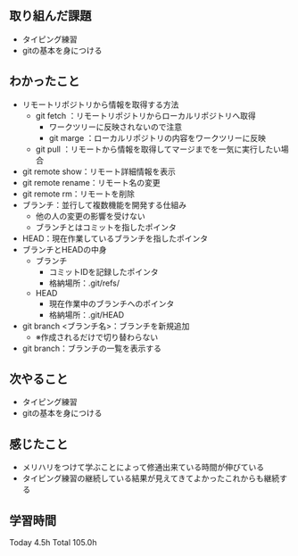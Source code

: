 ## 取り組んだ課題
- タイピング練習
- gitの基本を身につける
## わかったこと
- リモートリポジトリから情報を取得する方法
  - git fetch ：リモートリポジトリからローカルリポジトリへ取得
    - ワークツリーに反映されないので注意
    - git marge ：ローカルリポジトリの内容をワークツリーに反映
  - git pull ：リモートから情報を取得してマージまでを一気に実行したい場合
- git remote show：リモート詳細情報を表示
- git remote rename：リモート名の変更
- git remote rm：リモートを削除
- ブランチ：並行して複数機能を開発する仕組み
  - 他の人の変更の影響を受けない
  - ブランチとはコミットを指したポインタ
- HEAD：現在作業しているブランチを指したポインタ
- ブランチとHEADの中身
  - ブランチ
    - コミットIDを記録したポインタ
    - 格納場所：.git/refs/
  - HEAD
    - 現在作業中のブランチへのポインタ
    - 格納場所：.git/HEAD
- git branch <ブランチ名>：ブランチを新規追加
  - ※作成されるだけで切り替わらない
- git branch：ブランチの一覧を表示する
## 次やること
- タイピング練習
- gitの基本を身につける
## 感じたこと
- メリハリをつけて学ぶことによって修通出来ている時間が伸びている
- タイピング練習の継続している結果が見えてきてよかったこれからも継続する
## 学習時間
Today 4.5h Total 105.0h
